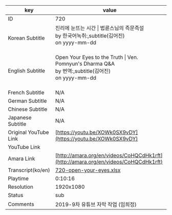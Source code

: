 |  key  |  value  |
|-------|---------|
| ID            | 720 |
| Korean Subtitle | 진리에 눈뜨는 시간 \| 법륜스님의 즉문즉설<br>by 한국어녹취:,subtitle(김어진)<br>on yyyy-mm-dd<br><br>|
| English Subtitle | Open Your Eyes to the Truth \| Ven. Pomnyun's Dharma Q&A<br>by 번역:,subtitle(김어진)<br>on yyyy-mm-dd<br><br>|
| French Subtitle | N/A |
| German Subtitle | N/A |
| Chinese Subtitle | N/A |
| Japanese Subtitle | N/A |
| Original YouTube Link  | [https://youtu.be/XOWk0SX9vDY](https://youtu.be/XOWk0SX9vDY) |
| YouTube Link  |  |
| Amara Link    | [http://amara.org/en/videos/CoHQCdHk1rft](http://amara.org/en/videos/CoHQCdHk1rft) |
| Transcript(ko/en) | [720-open-your-eyes.xlsx](https://github.com/jungtosociety/dharma-qna/raw/master/sub/720/720-open-your-eyes.xlsx) |
| Playtime | 0:10:16 |
| Resolution | 1920x1080|
| Status | sub |
| Comments | 2019-9차 유튜브 자막 작업 (임희정) |
